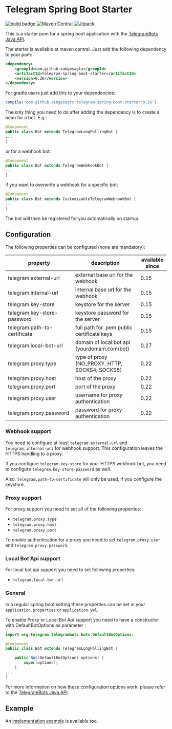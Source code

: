 # Telegram Spring Boot Starter

[![build badge](https://github.com/xabgesagtx/telegram-spring-boot-starter/workflows/build/badge.svg)](https://github.com/xabgesagtx/telegram-spring-boot-starter/actions?query=workflow%3Abuild) [![Maven Central](https://maven-badges.herokuapp.com/maven-central/com.github.xabgesagtx/telegram-spring-boot-starter/badge.svg)](https://mvnrepository.com/artifact/com.github.xabgesagtx/telegram-spring-boot-starter) [![Jitpack](https://jitpack.io/v/xabgesagtx/telegram-spring-boot-starter.svg)](https://jitpack.io/#xabgesagtx/telegram-spring-boot-starter)

This is a starter pom for a spring boot application with the [TelegramBots Java API](https://github.com/rubenlagus/TelegramBots).


The starter is available at maven central. Just add the following dependency to your pom:

```xml
<dependency>
    <groupId>com.github.xabgesagtx</groupId>
    <artifactId>telegram-spring-boot-starter</artifactId>
    <version>0.26</version>
</dependency>
```

For gradle users just add this to your dependencies:
```groovy
compile('com.github.xabgesagtx:telegram-spring-boot-starter:0.26')
```

The only thing you need to do after adding the dependency is to create a bean for a bot. E.g.:

```java
@Component
public class Bot extends TelegramLongPollingBot {
...
} 
```

or for a webhook bot:

```java
@Component
public class Bot extends TelegramWebhookBot {
...
}
```

if you want to overwrite a webhook for a specific bot:
```java
@Component
public class Bot extends CustomizableTelegramWebhookBot {
...
}
```


The bot will then be registered for you automatically on startup.

## Configuration

The following properties can be configured (none are mandatory):

| property                     | description                                    | available since |
|------------------------------|------------------------------------------------|-----------------|
| telegram.external-url        | external base url for the webhook              | 0.15            |
| telegram.internal-url        | internal base url for the webhook              | 0.15            |
| telegram.key-store           | keystore for the server                        | 0.15            |
| telegram.key-store-password  | keystore password for the server               | 0.15            |
| telegram.path-to-certificate | full path for .pem public certificate keys     | 0.15            |
| telegram.local-bot-url       | domain of local bot api (yourdomain.com/bot)   | 0.27            |
| telegram.proxy.type          | type of proxy (NO_PROXY, HTTP, SOCKS4, SOCKS5) | 0.22            |
| telegram.proxy.host          | host of the proxy                              | 0.22            |
| telegram.proxy.port          | port of the proxy                              | 0.22            |
| telegram.proxy.user          | username for proxy authentication              | 0.22            |
| telegram.proxy.password      | password for proxy authentication              | 0.22            |

### Webhook support

You need to configure at least `telegram.external-url` and `telegram.internal-url` for webhook support. This configuration leaves the HTTPS handling to a proxy.

If you configure `telegram.key-store` for your HTTPS webhook bot, you need to configure `telegram.key-store-password` as well.

Also, `telegram.path-to-certificate` will only be used, if you configure the keystore.

### Proxy support

For proxy support you need to set all of the following properties:
* `telegram.proxy.type`
* `telegram.proxy.host`
* `telegram.proxy.port`

To enable authentication for a proxy you need to set `telegram.proxy.user` and `telegram.proxy.password`.


### Local Bot Api support
For local bot api support you need to set following properties:
* `telegram.local-bot-url`


### General

In a regular spring boot setting these properties can be set in your `application.properties` or `application.yml`.

To enable Proxy or Local Bot Api support you need to have a constructor with DefaultBotOptions as parameter :

```java
import org.telegram.telegrambots.bots.DefaultBotOptions;

@Component
public class Bot extends TelegramLongPollingBot {

    public Bot(DefaultBotOptions options) {
        super(options);
    }
...
} 
```

For more information on how these configuration options work, please refer to the [TelegramBots Java API](https://github.com/rubenlagus/TelegramBots).

## Example

An [implementation example](https://github.com/xabgesagtx/telegram-spring-boot-starter-example) is available too.

